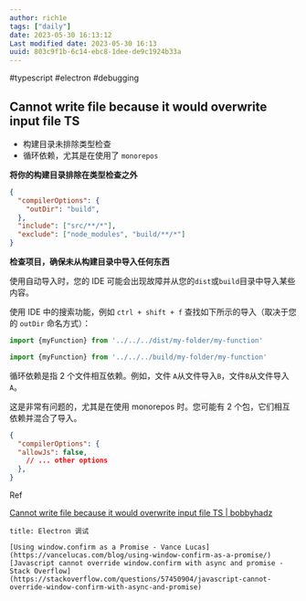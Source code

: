 ```yaml
---
author: rich1e
tags: ["daily"]
date: 2023-05-30 16:13:12
Last modified date: 2023-05-30 16:13
uuid: 803c9f1b-6c14-ebc8-1dee-de9c1924b33a
---
```


#typescript #electron #debugging 

## Cannot write file because it would overwrite input file TS

- 构建目录未排除类型检查
- 循环依赖，尤其是在使用了 `monorepos`

**将你的构建目录排除在类型检查之外**

```json
{
  "compilerOptions": {
    "outDir": "build",
  },
  "include": ["src/**/*"],
  "exclude": ["node_modules", "build/**/*"]
}
```

**检查项目，确保未从构建目录中导入任何东西**

使用自动导入时，您的 IDE 可能会出现故障并从您的`dist`或`build`目录中导入某些内容。

使用 IDE 中的搜索功能，例如 `ctrl + shift + f` 查找如下所示的导入（取决于您的 `outDir` 命名方式）：

```ts
import {myFunction} from '../../../dist/my-folder/my-function'

import {myFunction} from '../../../build/my-folder/my-function'
```

循环依赖是指 2 个文件相互依赖。例如，文件 `A`从文件导入`B`，文件`B`从文件导入`A`。

这是非常有问题的，尤其是在使用 monorepos 时。您可能有 2 个包，它们相互依赖并混合了导入。

```json
{
  "compilerOptions": {
  "allowJs": false,
    // ... other options
  },
}
```

Ref

[Cannot write file because it would overwrite input file TS | bobbyhadz](https://bobbyhadz.com/blog/typescript-cannot-write-file-because-it-would-overwrite-input-files)


```ad-note
title: Electron 调试

[Using window.confirm as a Promise - Vance Lucas](https://vancelucas.com/blog/using-window-confirm-as-a-promise/)
[Javascript cannot override window.confirm with async and promise - Stack Overflow](https://stackoverflow.com/questions/57450904/javascript-cannot-override-window-confirm-with-async-and-promise)

```
